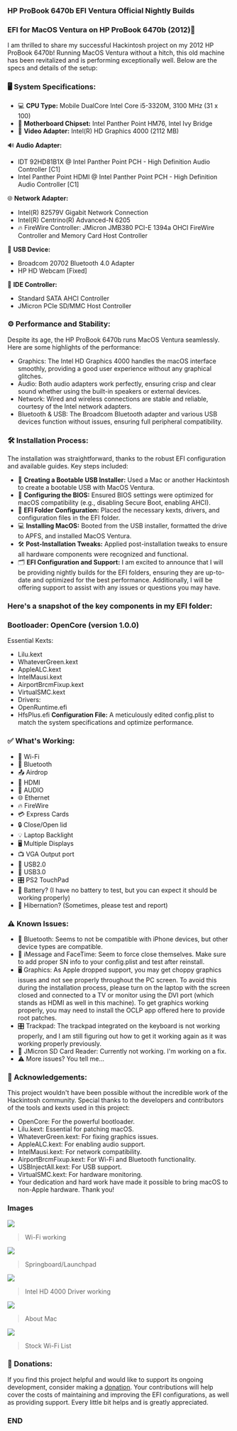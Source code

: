 ### HP ProBook 6470b EFI Ventura Official Nightly Builds

### EFI for MacOS Ventura on HP ProBook 6470b (2012)🎉

I am thrilled to share my successful Hackintosh project on my 2012 HP ProBook 6470b! Running MacOS Ventura without a hitch, this old machine has been revitalized and is performing exceptionally well. Below are the specs and details of the setup:


### 🖥️ System Specifications:


- 💻 **CPU Type:** Mobile DualCore Intel Core i5-3320M, 3100 MHz (31 x 100)
- 🔧 **Motherboard Chipset:** Intel Panther Point HM76, Intel Ivy Bridge
- 🎨 **Video Adapter:** Intel(R) HD Graphics 4000 (2112 MB)

🔊 **Audio Adapter:**
- IDT 92HD81B1X @ Intel Panther Point PCH - High Definition Audio Controller [C1]
- Intel Panther Point HDMI @ Intel Panther Point PCH - High Definition Audio Controller [C1]

🌐 **Network Adapter:**
- Intel(R) 82579V Gigabit Network Connection
- Intel(R) Centrino(R) Advanced-N 6205
- 🔥 FireWire Controller: JMicron JMB380 PCI-E 1394a OHCI FireWire Controller and Memory Card Host Controller

🔌 **USB Device:**
- Broadcom 20702 Bluetooth 4.0 Adapter
- HP HD Webcam [Fixed]

💽 **IDE Controller:**
- Standard SATA AHCI Controller
- JMicron PCIe SD/MMC Host Controller

### ⚙️ Performance and Stability:

Despite its age, the HP ProBook 6470b runs MacOS Ventura seamlessly. Here are some highlights of the performance:

- Graphics: The Intel HD Graphics 4000 handles the macOS interface smoothly, providing a good user experience without any graphical glitches.
- Audio: Both audio adapters work perfectly, ensuring crisp and clear sound whether using the built-in speakers or external devices.
- Network: Wired and wireless connections are stable and reliable, courtesy of the Intel network adapters.
- Bluetooth & USB: The Broadcom Bluetooth adapter and various USB devices function without issues, ensuring full peripheral compatibility.


### 🛠️ Installation Process:

The installation was straightforward, thanks to the robust EFI configuration and available guides. Key steps included:

- 💾 **Creating a Bootable USB Installer:** Used a Mac or another Hackintosh to create a bootable USB with MacOS Ventura.
- 🔧 **Configuring the BIOS:** Ensured BIOS settings were optimized for macOS compatibility (e.g., disabling Secure Boot, enabling AHCI).
- 📁 **EFI Folder Configuration:** Placed the necessary kexts, drivers, and configuration files in the EFI folder.
- 💻 **Installing MacOS:** Booted from the USB installer, formatted the drive to APFS, and installed MacOS Ventura.
- 🛠️ **Post-Installation Tweaks:** Applied post-installation tweaks to ensure all hardware components were recognized and functional.
- 🗂️ **EFI Configuration and Support:** I am excited to announce that I will be providing nightly builds for the EFI folders, ensuring they are up-to-date and optimized for the best performance. Additionally, I will be offering support to assist with any issues or questions you may have.

### Here's a snapshot of the key components in my EFI folder:

### Bootloader: OpenCore (version 1.0.0)

Essential Kexts:
- Lilu.kext
- WhateverGreen.kext
- AppleALC.kext
- IntelMausi.kext
- AirportBrcmFixup.kext
- VirtualSMC.kext
- Drivers:
- OpenRuntime.efi
- HfsPlus.efi
**Configuration File:** A meticulously edited config.plist to match the system specifications and optimize performance.

### ✅ What's Working:

- 🛜 Wi-Fi
- 📶 Bluetooth
- 📤 Airdrop
- 🎥 HDMI
- 🎵 AUDIO
- 🌐 Ethernet
- 🔥 FireWire
- 💳 Express Cards
- 🔒 Close/Open lid
- 💡 Laptop Backlight
- 🖥️ Multiple Displays
- 📺 VGA Output port
- 🔌 USB2.0
- 🔋 USB3.0
- 🎛️ PS2 TouchPad
- 🔋 Battery? (I have no battery to test, but you can expect it should be working properly)
- 🌙 Hibernation? (Sometimes, please test and report)

### ⚠️ Known Issues:

- 📶 Bluetooth: Seems to not be compatible with iPhone devices, but other device types are compatible.
- 💬 iMessage and FaceTime: Seem to force close themselves. Make sure to add proper SN info to your config.plist and test after reinstall.
- 🖥️ Graphics: As Apple dropped support, you may get choppy graphics issues and not see properly throughout the PC screen. To avoid this during the installation process, please turn on the laptop with the screen closed and connected to a TV or monitor using the DVI port (which stands as HDMI as well in this machine). To get graphics working properly, you may need to install the OCLP app offered here to provide root patches.
- 🎛️ Trackpad: The trackpad integrated on the keyboard is not working properly, and I am still figuring out how to get it working again as it was working properly previously.
- 💾 JMicron SD Card Reader: Currently not working. I'm working on a fix.
- ⚠️ More issues? You tell me...

### 🙏 Acknowledgements:

This project wouldn't have been possible without the incredible work of the Hackintosh community. Special thanks to the developers and contributors of the tools and kexts used in this project:

- OpenCore: For the powerful bootloader.
- Lilu.kext: Essential for patching macOS.
- WhateverGreen.kext: For fixing graphics issues.
- AppleALC.kext: For enabling audio support.
- IntelMausi.kext: For network compatibility.
- AirportBrcmFixup.kext: For Wi-Fi and Bluetooth functionality.
- USBInjectAll.kext: For USB support.
- VirtualSMC.kext: For hardware monitoring.
- Your dedication and hard work have made it possible to bring macOS to non-Apple hardware. Thank you!


### Images


![](https://i.imgur.com/5ck6xZA.png)

> Wi-Fi working

![](https://i.imgur.com/cFDoRvm.png)

> Springboard/Launchpad

![](https://i.imgur.com/KB7EoWq.png)

> Intel HD 4000 Driver working

![](https://i.imgur.com/TdK1Enw.png)

> About Mac

![](https://i.imgur.com/N9zbIuc.png)

> Stock Wi-Fi List


### 💖 Donations:
If you find this project helpful and would like to support its ongoing development, consider making a [donation](http://paypal.me/AlienSK "donation"). Your contributions will help cover the costs of maintaining and improving the EFI configurations, as well as providing support. Every little bit helps and is greatly appreciated.

### END
